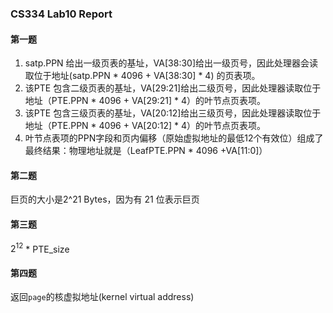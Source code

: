 ### CS334 Lab10 Report

#### 第一题

1. satp.PPN 给出一级页表的基址，VA[38:30]给出一级页号，因此处理器会读取位于地址(satp.PPN * 4096 + VA[38:30] * 4) 的页表项。
2. 该PTE 包含二级页表的基址，VA[29:21]给出二级页号，因此处理器读取位于地址（PTE.PPN * 4096 + VA[29:21] * 4）的叶节点页表项。
3. 该PTE 包含三级页表的基址，VA[20:12]给出三级页号，因此处理器读取位于地址（PTE.PPN * 4096 + VA[20:12] * 4）的叶节点页表项。
4. 叶节点表项的PPN字段和页内偏移（原始虚拟地址的最低12个有效位）组成了最终结果：物理地址就是（LeafPTE.PPN * 4096 +VA[11:0]）

#### 第二题

巨页的大小是2^21 Bytes，因为有 21 位表示巨页

#### 第三题

 $2^{12}$ * PTE_size

#### 第四题

返回`page`的核虚拟地址(kernel virtual address)